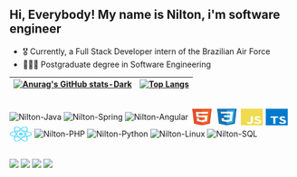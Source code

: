 ## Hi, Everybody! My name is Nilton, i'm software engineer
 - 🎖️ Currently, a Full Stack Developer intern of the Brazilian Air Force
 - 👨🏻‍💻 Postgraduate degree in Software Engineering


[![Anurag's GitHub stats-Dark](https://github-readme-stats.vercel.app/api?username=Niltimn&show_icons=true&theme=github_dark&hide=stars,issues&rank_icon=github&hide_border=true)](https://github.com/anuraghazra/github-readme-stats#gh-dark-mode-only) | [![Top Langs](https://github-readme-stats.vercel.app/api/top-langs/?username=Niltimn&layout=normal&theme=github_dark&hide=Python&hide_border=true)](https://github.com/anuraghazra/github-readme-stats#themes) 
| ------------- | ------------- |

  
<div style="display: inline_block"><br>
  <img align="center" alt="Nilton-Java" height="30" width="40" src="https://cdn.jsdelivr.net/gh/devicons/devicon/icons/java/java-original.svg">
  <img align="center" alt="Nilton-Spring" height="30" width="40" src="https://cdn.jsdelivr.net/gh/devicons/devicon/icons/spring/spring-original.svg">
 <img align="center" alt="Nilton-Angular" height="30" width="40" src="https://cdn.jsdelivr.net/gh/devicons/devicon/icons/angularjs/angularjs-original.svg">
  <img align="center" alt="Nilton-HTML" height="30" width="40" src="https://raw.githubusercontent.com/devicons/devicon/master/icons/html5/html5-original.svg">
  <img align="center" alt="Nilton-CSS" height="30" width="40" src="https://raw.githubusercontent.com/devicons/devicon/master/icons/css3/css3-original.svg">
  <img align="center" alt="Nilton-Js" height="30" width="40" src="https://raw.githubusercontent.com/devicons/devicon/master/icons/javascript/javascript-plain.svg">
  <img align="center" alt="Nilton-Ts" height="30" width="40" src="https://raw.githubusercontent.com/devicons/devicon/master/icons/typescript/typescript-plain.svg">
  <img align="center" alt="Nilton-React" height="30" width="40" src="https://raw.githubusercontent.com/devicons/devicon/master/icons/react/react-original.svg">
 <img align="center" alt="Nilton-PHP" height="30" width="40" src="https://cdn.jsdelivr.net/gh/devicons/devicon/icons/php/php-plain.svg"> 
 <img align="center" alt="Nilton-Python" height="30" width="40" src="https://cdn.jsdelivr.net/gh/devicons/devicon@latest/icons/python/python-original.svg"> 
  <img align="center" alt="Nilton-Linux" height="30" width="40" src="https://cdn.jsdelivr.net/gh/devicons/devicon/icons/linux/linux-original.svg">
  <img align="center" alt="Nilton-SQL" height="30" width="40" src="https://cdn.jsdelivr.net/gh/devicons/devicon/icons/postgresql/postgresql-original.svg">

</div>
  
  ##
 
<div> 
 <a href="https://devnilton.com.br/" style="text-decoration: none"><img width="auto" src="https://img.shields.io/badge/-DEVNILTON-128?style=for-the-badge" target="_blank"></a>
  <a href="https://www.linkedin.com/in/elenilton-fabiano-2b710b1ba/" target="_blank"><img src="https://img.shields.io/badge/-LinkedIn-%230077B5?style=for-the-badge&logo=linkedin&logoColor=white" target="_blank"></a> 
  <a href="https://medium.com/@eleniltonfabian" target="_blank"><img src="https://img.shields.io/badge/Medium-12100E?style=for-the-badge&logo=medium&logoColor=white" target="_blank"></a> 
  <a href="https://dev.to/niltimn" target="_blank"><img src="https://img.shields.io/badge/-DEV.TO-000?style=for-the-badge" target="_blank"></a> 
</div>

